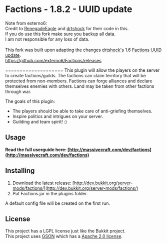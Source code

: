 Factions - 1.8.2 - UUID update
====================
Note from externo6:<br>
Credit to [RenegadeEagle](https://github.com/RenegadeEagle) and [drtshock](https://github.com/drtshock) for their code in this.<br> 
If you do use this fork make sure you backup all data. <br>
I am not responsible for any loss of data.<br>
<br>
This fork was built upon adapting the changes [drtshock's](https://github.com/drtshock) 1.6 [Factions UUID update](https://github.com/drtshock/Factions). <br>
https://github.com/externo6/Factions/releases

====================
This plugin will allow the players on the server to create factions/guilds. The factions can claim territory that will be protected from non-members. Factions can forge alliances and declare themselves enemies with others. Land may be taken from other factions through war.

The goals of this plugin:

 * The players should be able to take care of anti-griefing themselves.
 * Inspire politics and intrigues on your server.
 * Guilding and team spirit! :)

Usage
---------
<b>Read the full userguide here: [http://massivecraft.com/dev/factions](http://massivecraft.com/dev/factions)</b>

Installing
----------
1. Download the latest release: [http://dev.bukkit.org/server-mods/factions/](http://dev.bukkit.org/server-mods/factions/)<br>
1. Put Factions.jar in the plugins folder.

A default config file will be created on the first run.

License
----------
This project has a LGPL license just like the Bukkit project.<br>
This project uses [GSON](http://code.google.com/p/google-gson/) which has a [Apache 2.0 license](http://www.apache.org/licenses/LICENSE-2.0 ).

